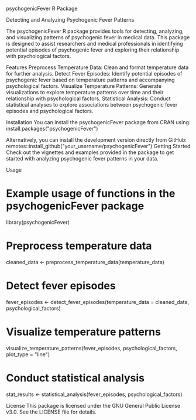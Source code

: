 psychogenicFever R Package

Detecting and Analyzing Psychogenic Fever Patterns

The psychogenicFever R package provides tools for detecting, analyzing, and visualizing patterns of psychogenic fever in medical data. This package is designed to assist researchers and medical professionals in identifying potential episodes of psychogenic fever and exploring their relationship with psychological factors.

Features
Preprocess Temperature Data: Clean and format temperature data for further analysis.
Detect Fever Episodes: Identify potential episodes of psychogenic fever based on temperature patterns and accompanying psychological factors.
Visualize Temperature Patterns: Generate visualizations to explore temperature patterns over time and their relationship with psychological factors.
Statistical Analysis: Conduct statistical analyses to explore associations between psychogenic fever episodes and psychological factors.

Installation
You can install the psychogenicFever package from CRAN using:
install.packages("psychogenicFever") 

Alternatively, you can install the development version directly from GitHub:
remotes::install_github("your_username/psychogenicFever")
Getting Started
Check out the vignettes and examples provided in the package to get started with analyzing psychogenic fever patterns in your data.

Usage

# Example usage of functions in the psychogenicFever package
library(psychogenicFever)

# Preprocess temperature data
cleaned_data <- preprocess_temperature_data(temperature_data)

# Detect fever episodes
fever_episodes <- detect_fever_episodes(temperature_data = cleaned_data, psychological_factors)

# Visualize temperature patterns
visualize_temperature_patterns(fever_episodes, psychological_factors, plot_type = "line")

# Conduct statistical analysis
stat_results <- statistical_analysis(fever_episodes, psychological_factors)

License
This package is licensed under the GNU General Public License v3.0. See the LICENSE file for details.
